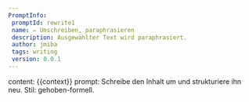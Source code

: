```yaml
---
PromptInfo:
 promptId: rewrite1
 name: ✏️ Umschreiben, paraphrasieren
 description: Ausgewählter Text wird paraphrasiert.
 author: jmiba
 tags: writing
 version: 0.0.1
---
```

content: 
{{context}}
prompt:
Schreibe den Inhalt um und strukturiere ihn neu. Stil: gehoben-formell.
